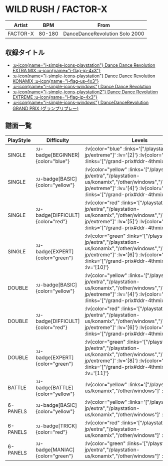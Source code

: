 # WILD RUSH / FACTOR-X

|Artist|BPM|From|
|------|---|----|
|FACTOR-X|80-180|DanceDanceRevolution Solo 2000|

## 収録タイトル

- [ :u-icon{name="i-simple-icons-playstation"} Dance Dance Revolution EXTRA MIX :u-icon{name="i-flag-jp-4x3"} ](/playstation-jp/extra)
- [ :u-icon{name="i-simple-icons-playstation"} Dance Dance Revolution KONAMIX :u-icon{name="i-flag-us-4x3"} ](/playstation-us/konamix)
- [ :u-icon{name="i-simple-icons-windows"} Dance Dance Revolution](/other/windows)
- [ :u-icon{name="i-simple-icons-playstation2"} Dance Dance Revolution EXTREME :u-icon{name="i-flag-jp-4x3"} ](/playstation2-jp/extreme)
- [ :u-icon{name="i-simple-icons-windows"} DanceDanceRevolution GRAND PRIX (グランプリプレー)](/grand-prix#ddr-4thmix)

## 譜面一覧

|PlayStyle|Difficulty|Levels|Notes|Movie|
|---------|----------|------|-----|-----|
|SINGLE| :u-badge[BEGINNER]{color="blue"} | :lv{color="blue" :links='["/playstation2-jp/extreme"]' :lv='[2]'}  :lv{color="blue" :links='["/grand-prix#ddr-4thmix"]' :lv='[5]'} |112/0||
|SINGLE| :u-badge[BASIC]{color="yellow"} | :lv{color="yellow" :links='["/playstation-jp/extra","/playstation-us/konamix","/other/windows","/playstation2-jp/extreme"]' :lv='[4]'}  :lv{color="yellow" :links='["/grand-prix#ddr-4thmix"]' :lv='[6]'} |153/0||
|SINGLE| :u-badge[DIFFICULT]{color="red"} | :lv{color="red" :links='["/playstation-jp/extra","/playstation-us/konamix","/other/windows","/playstation2-jp/extreme"]' :lv='[5]'}  :lv{color="red" :links='["/grand-prix#ddr-4thmix"]' :lv='[7]'} |192/0||
|SINGLE| :u-badge[EXPERT]{color="green"} | :lv{color="green" :links='["/playstation-jp/extra","/playstation-us/konamix","/other/windows","/playstation2-jp/extreme"]' :lv='[6]'}  :lv{color="green" :links='["/grand-prix#ddr-4thmix"]' :lv='[10]'} |247/0||
|DOUBLE| :u-badge[BASIC]{color="yellow"} | :lv{color="yellow" :links='["/playstation-jp/extra","/playstation-us/konamix","/other/windows","/playstation2-jp/extreme"]' :lv='[4]'}  :lv{color="yellow" :links='["/grand-prix#ddr-4thmix"]' :lv='[5]'} |184/0||
|DOUBLE| :u-badge[DIFFICULT]{color="red"} | :lv{color="red" :links='["/playstation-jp/extra","/playstation-us/konamix","/other/windows","/playstation2-jp/extreme"]' :lv='[6]'}  :lv{color="red" :links='["/grand-prix#ddr-4thmix"]' :lv='[9]'} |240/0||
|DOUBLE| :u-badge[EXPERT]{color="green"} | :lv{color="green" :links='["/playstation-jp/extra","/playstation-us/konamix","/other/windows","/playstation2-jp/extreme"]' :lv='[8]'}  :lv{color="green" :links='["/grand-prix#ddr-4thmix"]' :lv='[11]'} |242/0||
|BATTLE| :u-badge[BATTLE]{color="yellow"} | :lv{color="yellow" :links='["/playstation-us/konamix","/other/windows"]' :lv='[7]'} |||
|6-PANELS| :u-badge[BASIC]{color="yellow"} | :lv{color="yellow" :links='["/playstation-jp/extra","/playstation-us/konamix","/other/windows"]' :lv='[4]'} |153/0||
|6-PANELS| :u-badge[TRICK]{color="red"} | :lv{color="red" :links='["/playstation-jp/extra","/playstation-us/konamix","/other/windows"]' :lv='[5]'} |192/0||
|6-PANELS| :u-badge[MANIAC]{color="green"} | :lv{color="green" :links='["/playstation-jp/extra","/playstation-us/konamix","/other/windows"]' :lv='[7]'} |247/0||
